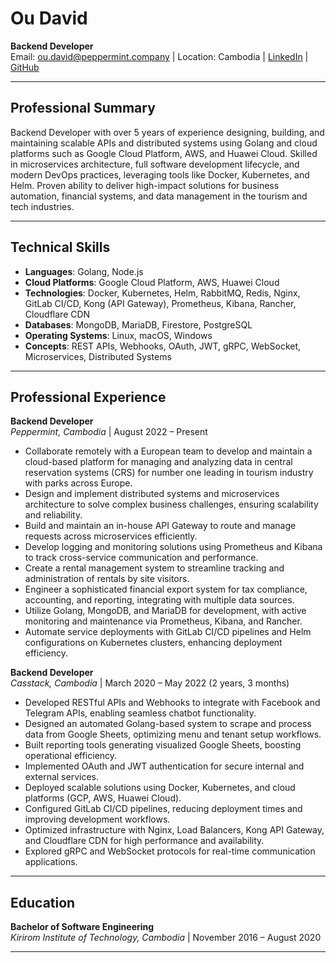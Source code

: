 # Ou David
**Backend Developer**  
Email: ou.david@peppermint.company | Location: Cambodia | [LinkedIn](optional) | [GitHub](optional)

---

## Professional Summary
Backend Developer with over 5 years of experience designing, building, and maintaining scalable APIs and distributed systems using Golang and cloud platforms such as Google Cloud Platform, AWS, and Huawei Cloud. Skilled in microservices architecture, full software development lifecycle, and modern DevOps practices, leveraging tools like Docker, Kubernetes, and Helm. Proven ability to deliver high-impact solutions for business automation, financial systems, and data management in the tourism and tech industries.

---

## Technical Skills
- **Languages**: Golang, Node.js
- **Cloud Platforms**: Google Cloud Platform, AWS, Huawei Cloud
- **Technologies**: Docker, Kubernetes, Helm, RabbitMQ, Redis, Nginx, GitLab CI/CD, Kong (API Gateway), Prometheus, Kibana, Rancher, Cloudflare CDN
- **Databases**: MongoDB, MariaDB, Firestore, PostgreSQL
- **Operating Systems**: Linux, macOS, Windows
- **Concepts**: REST APIs, Webhooks, OAuth, JWT, gRPC, WebSocket, Microservices, Distributed Systems

---

## Professional Experience

**Backend Developer**  
*Peppermint, Cambodia* | August 2022 – Present
- Collaborate remotely with a European team to develop and maintain a cloud-based platform for managing and analyzing data in central reservation systems (CRS)
for number one leading in tourism industry with parks across Europe.
- Design and implement distributed systems and microservices architecture to solve complex business challenges, ensuring scalability and reliability.
- Build and maintain an in-house API Gateway to route and manage requests across microservices efficiently.
- Develop logging and monitoring solutions using Prometheus and Kibana to track cross-service communication and performance.
- Create a rental management system to streamline tracking and administration of rentals by site visitors.
- Engineer a sophisticated financial export system for tax compliance, accounting, and reporting, integrating with multiple data sources.
- Utilize Golang, MongoDB, and MariaDB for development, with active monitoring and maintenance via Prometheus, Kibana, and Rancher.
- Automate service deployments with GitLab CI/CD pipelines and Helm configurations on Kubernetes clusters, enhancing deployment efficiency.

**Backend Developer**  
*Casstack, Cambodia* | March 2020 – May 2022 (2 years, 3 months)
- Developed RESTful APIs and Webhooks to integrate with Facebook and Telegram APIs, enabling seamless chatbot functionality.
- Designed an automated Golang-based system to scrape and process data from Google Sheets, optimizing menu and tenant setup workflows.
- Built reporting tools generating visualized Google Sheets, boosting operational efficiency.
- Implemented OAuth and JWT authentication for secure internal and external services.
- Deployed scalable solutions using Docker, Kubernetes, and cloud platforms (GCP, AWS, Huawei Cloud).
- Configured GitLab CI/CD pipelines, reducing deployment times and improving development workflows.
- Optimized infrastructure with Nginx, Load Balancers, Kong API Gateway, and Cloudflare CDN for high performance and availability.
- Explored gRPC and WebSocket protocols for real-time communication applications.

---

## Education
**Bachelor of Software Engineering**  
*Kirirom Institute of Technology, Cambodia* | November 2016 – August 2020

---